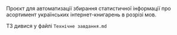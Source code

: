 Проєкт для автоматизації збирання статистичної інформації про асортимент українських інтернет-книгарень в розрізі мов.

ТЗ дивися у файлі `Технічне завдання.md`